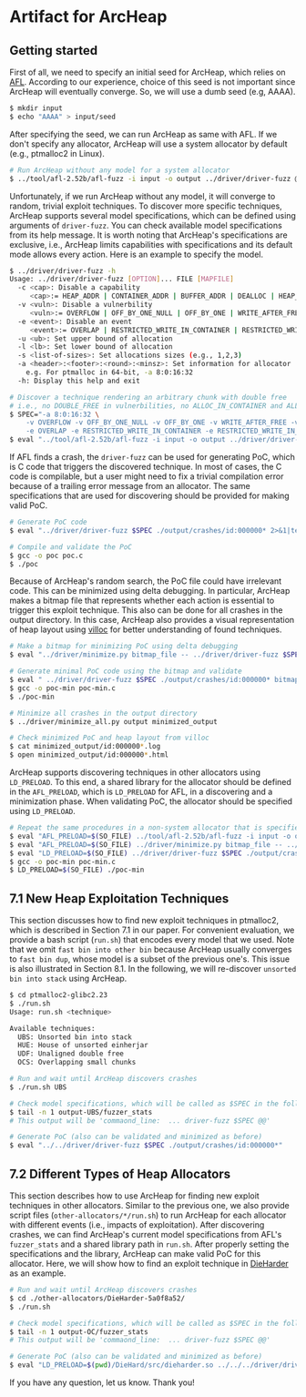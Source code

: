 # Artifact for ArcHeap

## Getting started

First of all, we need to specify an initial seed for ArcHeap, which relies on
[AFL](https://github.com/google/AFL). According to our experience, choice of
this seed is not important since ArcHeap will eventually converge. So, we will
use a dumb seed (e.g, AAAA).

```bash
$ mkdir input
$ echo "AAAA" > input/seed
```

After specifying the seed, we can run ArcHeap as same with AFL. If we don't
specify any allocator, ArcHeap will use a system allocator by default (e.g.,
ptmalloc2 in Linux).

```bash
# Run ArcHeap without any model for a system allocator
$ ../tool/afl-2.52b/afl-fuzz -i input -o output ../driver/driver-fuzz @@
```

Unfortunately, if we run ArcHeap without any model, it will converge to random,
trivial exploit techniques. To discover more specific techniques, ArcHeap
supports several model specifications, which can be defined using arguments of
`driver-fuzz`. You can check available model specifications from its help
message. It is worth noting that ArcHeap's specifications are exclusive, i.e.,
ArcHeap limits capabilities with specifications and its default mode allows
every action. Here is an example to specify the model.

```bash
$ ../driver/driver-fuzz -h
Usage: ../driver/driver-fuzz [OPTION]... FILE [MAPFILE]
  -c <cap>: Disable a capability
     <cap>:= HEAP_ADDR | CONTAINER_ADDR | BUFFER_ADDR | DEALLOC | HEAP_WRITE | BUFFER_WRITE
  -v <vuln>: Disable a vulnerbility
     <vuln>:= OVERFLOW | OFF_BY_ONE_NULL | OFF_BY_ONE | WRITE_AFTER_FREE | DOUBLE_FREE | ARBITRARY_FREE
  -e <event>: Disable an event
     <event>:= OVERLAP | RESTRICTED_WRITE_IN_CONTAINER | RESTRICTED_WRITE_IN_BUFFER | ARBITRARY_WRITE_IN_CONTAINER | ARBITRARY_WRITE_IN_BUFFER | ALLOC_IN_CONTAINER | ALLOC_IN_BUFFER
  -u <ub>: Set upper bound of allocation
  -l <lb>: Set lower bound of allocation
  -s <list-of-sizes>: Set allocations sizes (e.g., 1,2,3)
  -a <header>:<footer>:<round>:<minsz>: Set information for allocator
    e.g. For ptmalloc in 64-bit, -a 8:0:16:32
  -h: Display this help and exit

# Discover a technique rendering an arbitrary chunk with double free
# i.e., no DOUBLE_FREE in vulnerbilities, no ALLOC_IN_CONTAINER and ALLOC_IN_BUFFER in events
$ SPEC="-a 8:0:16:32 \
	-v OVERFLOW -v OFF_BY_ONE_NULL -v OFF_BY_ONE -v WRITE_AFTER_FREE -v ARBITRARY_FREE \
	-e OVERLAP -e RESTRICTED_WRITE_IN_CONTAINER -e RESTRICTED_WRITE_IN_BUFFER -e ARBITRARY_WRITE_IN_CONTAINER -e ARBITRARY_WRITE_IN_BUFFER"
$ eval "../tool/afl-2.52b/afl-fuzz -i input -o output ../driver/driver-fuzz $SPEC @@"
```

If AFL finds a crash, the `driver-fuzz` can be used for generating PoC,
which is C code that triggers the discovered technique. In most of cases, the C
code is compilable, but a user might need to fix a trivial compilation error
because of a trailing error message from an allocator. The same specifications
that are used for discovering should be provided for making valid PoC.

```bash
# Generate PoC code
$ eval "../driver/driver-fuzz $SPEC ./output/crashes/id:000000* 2>&1|tee poc.c"

# Compile and validate the PoC
$ gcc -o poc poc.c
$ ./poc
```

Because of ArcHeap's random search, the PoC file could have irrelevant code.
This can be minimized using delta debugging. In particular, ArcHeap makes a
bitmap file that represents whether each action is essential to trigger this
exploit technique. This also can be done for all crashes in the output
directory. In this case, ArcHeap also provides a visual representation of heap
layout using [villoc](https://github.com/wapiflapi/villoc) for better
understanding of found techniques.

```bash
# Make a bitmap for minimizing PoC using delta debugging
$ eval "../driver/minimize.py bitmap_file -- ../driver/driver-fuzz $SPEC ./output/crashes/id:000000*"

# Generate minimal PoC code using the bitmap and validate
$ eval " ../driver/driver-fuzz $SPEC ./output/crashes/id:000000* bitmap_file 2>&1|tee poc-min.c"
$ gcc -o poc-min poc-min.c
$ ./poc-min

# Minimize all crashes in the output directory
$ ../driver/minimize_all.py output minimized_output

# Check minimized PoC and heap layout from villoc
$ cat minimized_output/id:000000*.log
$ open minimized_output/id:000000*.html
```

ArcHeap supports discovering techniques in other allocators using `LD_PRELOAD`.
To this end, a shared library for the allocator should be defined in the
`AFL_PRELOAD`, which is `LD_PRELOAD` for AFL, in a discovering and a
minimization phase. When validating PoC, the allocator should be specified
using `LD_PRELOAD`. 

```bash
# Repeat the same procedures in a non-system allocator that is specified as $(SO_FILE)
$ eval "AFL_PRELOAD=$(SO_FILE) ../tool/afl-2.52b/afl-fuzz -i input -o output ../driver/driver-fuzz $SPEC @@"
$ eval "AFL_PRELOAD=$(SO_FILE) ../driver/minimize.py bitmap_file -- ../driver/driver-fuzz $SPEC ./output/crashes/id:000000*"
$ eval "LD_PRELOAD=$(SO_FILE) ../driver/driver-fuzz $SPEC ./output/crashes/id:000000* bitmap_file 2>&1|tee poc-min.c"
$ gcc -o poc-min poc-min.c
$ LD_PRELOAD=$(SO_FILE) ./poc-min
```

## 7.1 New Heap Exploitation Techniques

This section discusses how to find new exploit techniques in ptmalloc2, which
is described in Section 7.1 in our paper. For convenient evaluation, we provide
a bash script (`run.sh`) that encodes every model that we used. Note that we
omit `fast bin into other bin` because ArcHeap usually converges to `fast bin
dup`, whose model is a subset of the previous one's. This issue is also
illustrated in Section 8.1. In the following, we will re-discover `unsorted bin
into stack` using ArcHeap.

```bash
$ cd ptmalloc2-glibc2.23
$ ./run.sh 
Usage: run.sh <technique>

Available techniques:
  UBS: Unsorted bin into stack
  HUE: House of unsorted einherjar
  UDF: Unaligned double free
  OCS: Overlapping small chunks

# Run and wait until ArcHeap discovers crashes
$ ./run.sh UBS

# Check model specifications, which will be called as $SPEC in the following code
$ tail -n 1 output-UBS/fuzzer_stats
# This output will be 'commaond_line:  ... driver-fuzz $SPEC @@'

# Generate PoC (also can be validated and minimized as before)
$ eval "../../driver/driver-fuzz $SPEC ./output/crashes/id:000000*"
```

## 7.2 Different Types of Heap Allocators

This section describes how to use ArcHeap for finding new exploit techniques in
other allocators. Similar to the previous one, we also provide script files
(`other-allocators/*/run.sh`) to run ArcHeap for each allocator with different
events (i.e., impacts of exploitation).  After discovering crashes, we can find
ArcHeap's current model specifications from AFL's `fuzzer_stats` and a shared
library path in `run.sh`.  After properly setting the specifications and the
library, ArcHeap can make valid PoC for this allocator. Here, we will show how
to find an exploit technique in [DieHarder](https://github.com/emeryberger/DieHard)
as an example.

```bash
# Run and wait until ArcHeap discovers crashes
$ cd ./other-allocators/DieHarder-5a0f8a52/
$ ./run.sh

# Check model specifications, which will be called as $SPEC in the following code
$ tail -n 1 output-OC/fuzzer_stats
# This output will be 'commaond_line:  ... driver-fuzz $SPEC @@'

# Generate PoC (also can be validated and minimized as before)
$ eval "LD_PRELOAD=$(pwd)/DieHard/src/dieharder.so ../../../driver/driver-fuzz $SPEC output-OC/crashes/id:000000*"
```

If you have any question, let us know. Thank you!

